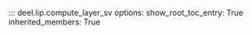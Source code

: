 ::: deel.lip.compute_layer_sv
    options:
        show_root_toc_entry: True
        inherited_members: True
